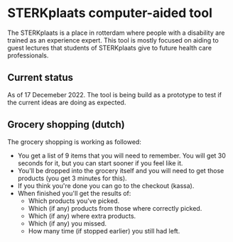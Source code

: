 # STERKplaats computer-aided tool
The STERKplaats is a place in rotterdam where people with a disability are trained as an experience expert.
This tool is mostly focused on aiding to guest lectures that students of STERKplaats give to future health care professionals.

## Current status
As of 17 Decemeber 2022. The tool is being build as a prototype to test if the current ideas are doing as expected.

## Grocery shopping (dutch)
The grocery shopping is working as followed:
- You get a list of 9 items that you will need to remember. You will get 30 seconds for it, but you can start sooner if you feel like it.
- You'll be dropped into the grocery itself and you will need to get those products (you get 3 minutes for this).
- If you think you're done you can go to the checkout (kassa).
- When finished you'll get the results of:
   * Which products you've picked.
   * Which (if any) products from those where correctly picked.
   * Which (if any) where extra products.
   * Which (if any) you missed.
   * How many time (if stopped earlier) you still had left.
